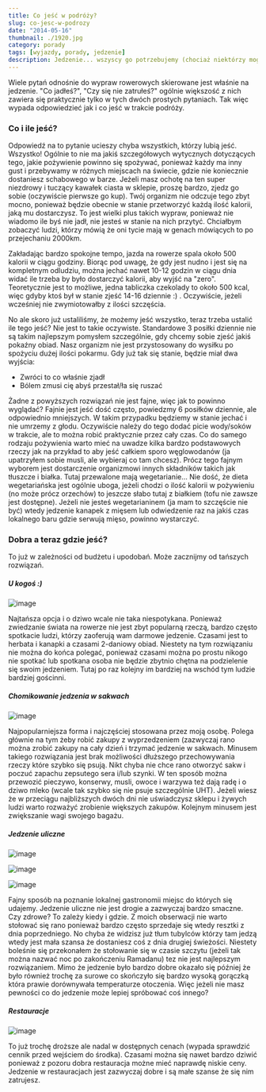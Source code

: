 ```yaml
---
title: Co jeść w podróży?
slug: co-jesc-w-podrozy
date: "2014-05-16"
thumbnail: ./1920.jpg
category: porady
tags: [wyjazdy, porady, jedzenie]
description: Jedzenie... wszyscy go potrzebujemy (chociaż niektórzy mogli by ograniczyć jego ilość). Podczas podróży wygląd to jednak trochę inaczej niż na co dzień.
---
```


Wiele pytań odnośnie do wypraw rowerowych skierowane jest właśnie na jedzenie. "Co jadłeś?", "Czy się nie zatrułeś?" ogólnie większość z nich zawiera się praktycznie tylko w tych dwóch prostych pytaniach. Tak więc wypada odpowiedzieć jak i co jeść w trakcie podróży.

### Co i ile jeść?

Odpowiedź na to pytanie ucieszy chyba wszystkich, którzy lubią jeść. Wszystko! Ogólnie to nie ma jakiś szczegółowych wytycznych dotyczących tego, jakie pożywienie powinno się spożywać, ponieważ każdy ma inny gust i przebywamy w różnych miejscach na świecie, gdzie nie koniecznie dostaniesz schabowego w barze. Jeżeli masz ochotę na ten super niezdrowy i tuczący kawałek ciasta w sklepie, proszę bardzo, zjedz go sobie (oczywiście pierwsze go kup). Twój organizm nie odczuje tego zbyt mocno, ponieważ będzie obecnie w stanie przetworzyć każdą ilość kalorii, jaką mu dostarczysz. To jest wielki plus takich wypraw, ponieważ nie wiadomo ile byś nie jadł, nie jesteś w stanie na nich przytyć. Chciałbym zobaczyć ludzi, którzy mówią że oni tycie mają w genach mówiących to po przejechaniu 2000km. 

Zakładając bardzo spokojne tempo, jazda na rowerze spala około 500 kalorii w ciągu godziny. 
Biorąc pod uwagę, że gdy jest nudno i jest się na kompletnym odludziu, można jechać nawet 10-12 godzin w ciągu dnia widać ile trzeba by było dostarczyć kalorii, aby wyjść na "zero". Teoretycznie jest to możliwe, jedna tabliczka czekolady to około 500 kcal, więc gdyby ktoś był w stanie zjeść 14-16 dziennie :) . Oczywiście, jeżeli wcześniej nie zwymiotowałby z ilości szczęścia. 

No ale skoro już ustaliliśmy, że możemy jeść wszystko, teraz trzeba ustalić ile tego jeść? Nie jest to takie oczywiste. Standardowe 3 posiłki dziennie nie są takim najlepszym pomysłem szczególnie, gdy chcemy sobie zjeść jakiś pokaźny obiad. Nasz organizm nie jest przystosowany do wysiłku po spożyciu dużej ilości pokarmu. Gdy już tak się stanie, będzie miał dwa wyjścia:

- Zwróci to co właśnie zjadł
- Bólem zmusi cię abyś przestał/ła się ruszać

Żadne z powyższych rozwiązań nie jest fajne, więc jak to powinno wyglądać? Fajnie jest jeść dość często, powiedzmy 6 posiłków dziennie, ale odpowiednio mniejszych. W takim przypadku będziemy w stanie jechać i nie umrzemy z głodu. Oczywiście należy do tego dodać picie wody/soków w trakcie, ale to można robić praktycznie przez cały czas. Co do samego rodzaju pożywienia warto mieć na uwadze kilka bardzo podstawowych rzeczy jak na przykład to aby jeść całkiem sporo węglowodanów (ja upatrzyłem sobie musli, ale wybieraj co tam chcesz). Prócz tego fajnym wyborem jest dostarczenie organizmowi innych składników takich jak tłuszcze i białka. Tutaj przewalone mają wegetarianie... Nie dość, że dieta wegetariańska jest ogólnie uboga, jeżeli chodzi o ilość kalorii w pożywieniu (no może prócz orzechów) to jeszcze słabo tutaj z białkiem (tofu nie zawsze jest dostępne). Jeżeli nie jesteś wegetarianinem (ja mam to szczęście nie być) wtedy jedzenie kanapek z mięsem lub odwiedzenie raz na jakiś czas lokalnego baru gdzie serwują mięso, powinno wystarczyć.

### Dobra a teraz gdzie jeść?

To już w zależności od budżetu i upodobań. Może zacznijmy od tańszych rozwiązań.

##### U kogoś :)

![image](./1024.jpg)

Najtańsza opcja i o dziwo wcale nie taka niespotykana. Ponieważ zwiedzanie świata na rowerze nie jest zbyt popularną rzeczą, bardzo często spotkacie ludzi, którzy zaoferują wam darmowe jedzenie. Czasami jest to herbata i kanapki a czasami 2-daniowy obiad. Niestety na tym rozwiązaniu nie można do końca polegać, ponieważ czasami można po prostu nikogo nie spotkać lub spotkana osoba nie będzie zbytnio chętna na podzielenie się swoim jedzeniem. Tutaj po raz kolejny im bardziej na wschód tym ludzie bardziej gościnni.

##### Chomikowanie jedzenia w sakwach

![image](./1024(1).jpg)

Najpopularniejsza forma i najczęściej stosowana przez moją osobę. Polega głównie na tym żeby robić zakupy z wyprzedzeniem (zazwyczaj rano można zrobić zakupy na cały dzień i trzymać jedzenie w sakwach. Minusem takiego rozwiązania jest brak możliwości dłuższego przechowywania rzeczy które szybko się psują. Nikt chyba nie chce rano otworzyć sakw i poczuć zapachu zepsutego sera i/lub szynki. W ten sposób można przewozić pieczywo, konserwy, musli, owoce i warzywa też dają radę i o dziwo mleko (wcale tak szybko się nie psuje szczególnie UHT). Jeżeli wiesz że w przeciągu najbliższych dwóch dni nie uświadczysz sklepu i żywych ludzi warto rozważyć zrobienie większych zakupów. Kolejnym minusem jest zwiększanie wagi swojego bagażu.

##### Jedzenie uliczne

![image](./1024(2).jpg)

![image](./1024(3).jpg)

![image](./1024(4).jpg)

Fajny sposób na poznanie lokalnej gastronomii miejsc do których się udajemy. Jedzenie uliczne nie jest drogie a zazwyczaj bardzo smaczne. Czy zdrowe? To zależy kiedy i gdzie. Z moich obserwacji nie warto stołować się rano ponieważ bardzo często sprzedaje się wtedy resztki z dnia poprzedniego. No chyba że widzisz już tłum tubylców którzy tam jedzą wtedy jest mała szansa że dostaniesz coś z dnia drugiej świeżości. Niestety boleśnie się przekonałem że stołowanie się w czasie szczytu (jeżeli tak można nazwać noc po zakończeniu Ramadanu) tez nie jest najlepszym rozwiązaniem. Mimo że jedzenie było bardzo dobre okazało się później że było również trochę za surowe co skończyło się bardzo wysoką gorączką która prawie dorównywała temperaturze otoczenia. Więc jeżeli nie masz pewności co do jedzenie może lepiej spróbować coś innego?

##### Restauracje

![image](./1024(5).jpg)

To już trochę droższe ale nadal w dostępnych cenach (wypada sprawdzić cennik przed wejściem do środka). Czasami można się nawet bardzo dziwić ponieważ z pozoru dobra restauracja możne mieć naprawdę niskie ceny. Jedzenie w restauracjach jest zazwyczaj dobre i są małe szanse że się nim zatrujesz. 